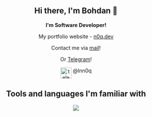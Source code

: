 <h2 align=center> Hi there, I'm Bohdan 👋</h2>
<p align=center> <b>I'm Software Developer!</b> </p>

<p align=center> My portfolio website - <a href="https://n0q.dev/">n0q.dev</a> </p> 
<p align=center> Contact me via <a href="mailto:denysenko.w0@gmail.com">mail</a>!</p>
<p align=center> Or <a href="https://t.me/lnn0q">Telegram</a>!</p>
<div align=center><img src="https://n0q.dev/icons/telegram.svg" width=30 height=30 alt='telegram' title='Telegram' align=top> @lnn0q</div>
<h2 align=center> Tools and languages I'm familiar with </h2>
<p align="center">
  <a href="https://skillicons.dev">
    <img src="https://skillicons.dev/icons?i=mongodb,express,react,nodejs,next,ts,js,html,css,c,cpp,python,linux,bash,git,vim&perline=4" />
  </a>
</p>
